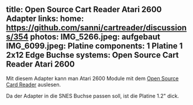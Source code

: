 title: Open Source Cart Reader Atari 2600 Adapter
links:
    home: https://github.com/sanni/cartreader/discussions/354
photos:
    IMG_5266.jpeg: aufgebaut
    IMG_6099.jpeg: Platine
components:
    1 Platine
    1 2x12 Edge Buchse
systems:
    Open Source Cart Reader
    Atari 2600
---
Mit diesem Adapter kann man Atari 2600 Module mit dem [Open Source Card Reader](https://github.com/sanni/cartreader) auslesen.

Da der Adapter in die SNES Buchse passen soll, ist die Platine 1.2" dick.

